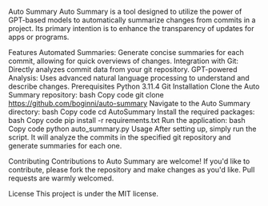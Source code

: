 Auto Summary
Auto Summary is a tool designed to utilize the power of GPT-based models to automatically summarize changes from commits in a project. Its primary intention is to enhance the transparency of updates for apps or programs.

Features
Automated Summaries: Generate concise summaries for each commit, allowing for quick overviews of changes.
Integration with Git: Directly analyzes commit data from your git repository.
GPT-powered Analysis: Uses advanced natural language processing to understand and describe changes.
Prerequisites
Python 3.11.4
Git
Installation
Clone the Auto Summary repository:
bash
Copy code
git clone https://github.com/boginni/auto-summary
Navigate to the Auto Summary directory:
bash
Copy code
cd AutoSummary
Install the required packages:
bash
Copy code
pip install -r requirements.txt
Run the application:
bash
Copy code
python auto_summary.py
Usage
After setting up, simply run the script. It will analyze the commits in the specified git repository and generate summaries for each one.

Contributing
Contributions to Auto Summary are welcome! If you'd like to contribute, please fork the repository and make changes as you'd like. Pull requests are warmly welcomed.

License
This project is under the MIT license.